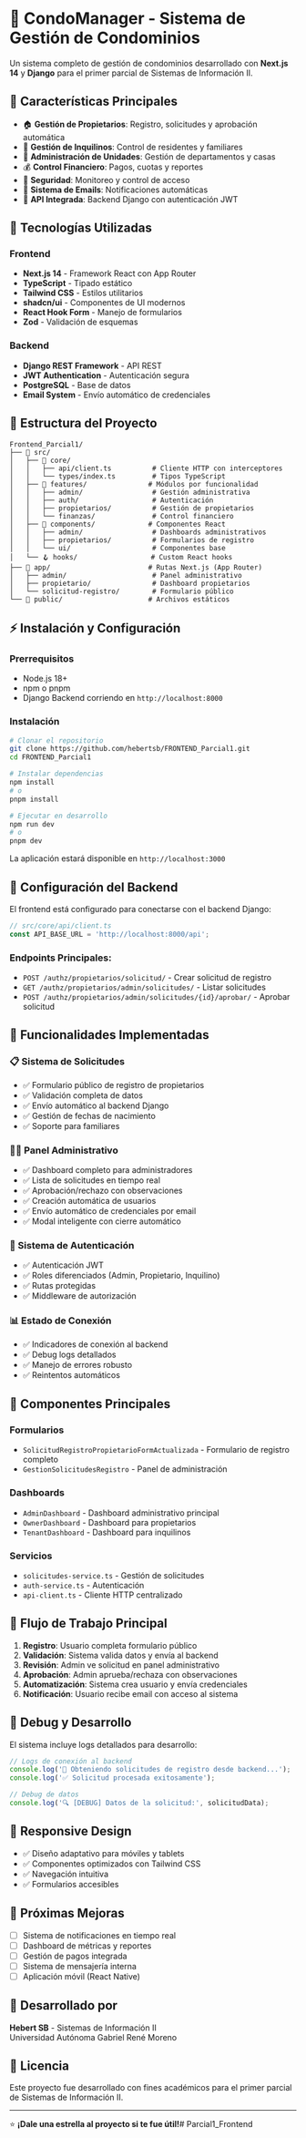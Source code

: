 # 🏢 CondoManager - Sistema de Gestión de Condominios

Un sistema completo de gestión de condominios desarrollado con **Next.js 14** y **Django** para el primer parcial de Sistemas de Información II.

## 🌟 Características Principales

- 🏠 **Gestión de Propietarios**: Registro, solicitudes y aprobación automática
- 👥 **Gestión de Inquilinos**: Control de residentes y familiares
- 🏢 **Administración de Unidades**: Gestión de departamentos y casas
- 💰 **Control Financiero**: Pagos, cuotas y reportes
- 🔐 **Seguridad**: Monitoreo y control de acceso
- 📧 **Sistema de Emails**: Notificaciones automáticas
- 🔄 **API Integrada**: Backend Django con autenticación JWT

## 🚀 Tecnologías Utilizadas

### Frontend
- **Next.js 14** - Framework React con App Router
- **TypeScript** - Tipado estático
- **Tailwind CSS** - Estilos utilitarios
- **shadcn/ui** - Componentes de UI modernos
- **React Hook Form** - Manejo de formularios
- **Zod** - Validación de esquemas

### Backend
- **Django REST Framework** - API REST
- **JWT Authentication** - Autenticación segura
- **PostgreSQL** - Base de datos
- **Email System** - Envío automático de credenciales

## 📁 Estructura del Proyecto

```
Frontend_Parcial1/
├── 📁 src/
│   ├── 🔧 core/
│   │   ├── api/client.ts          # Cliente HTTP con interceptores
│   │   └── types/index.ts         # Tipos TypeScript
│   ├── 🎯 features/               # Módulos por funcionalidad
│   │   ├── admin/                 # Gestión administrativa
│   │   ├── auth/                  # Autenticación
│   │   ├── propietarios/          # Gestión de propietarios
│   │   └── finanzas/              # Control financiero
│   ├── 🧩 components/             # Componentes React
│   │   ├── admin/                 # Dashboards administrativos
│   │   ├── propietarios/          # Formularios de registro
│   │   └── ui/                    # Componentes base
│   └── 🪝 hooks/                  # Custom React hooks
├── 📁 app/                        # Rutas Next.js (App Router)
│   ├── admin/                     # Panel administrativo
│   ├── propietario/               # Dashboard propietarios
│   └── solicitud-registro/        # Formulario público
└── 📁 public/                     # Archivos estáticos
```

## ⚡ Instalación y Configuración

### Prerrequisitos
- Node.js 18+
- npm o pnpm
- Django Backend corriendo en `http://localhost:8000`

### Instalación

```bash
# Clonar el repositorio
git clone https://github.com/hebertsb/FRONTEND_Parcial1.git
cd FRONTEND_Parcial1

# Instalar dependencias
npm install
# o
pnpm install

# Ejecutar en desarrollo
npm run dev
# o
pnpm dev
```

La aplicación estará disponible en `http://localhost:3000`

## 🔧 Configuración del Backend

El frontend está configurado para conectarse con el backend Django:

```typescript
// src/core/api/client.ts
const API_BASE_URL = 'http://localhost:8000/api';
```

### Endpoints Principales:
- `POST /authz/propietarios/solicitud/` - Crear solicitud de registro
- `GET /authz/propietarios/admin/solicitudes/` - Listar solicitudes
- `POST /authz/propietarios/admin/solicitudes/{id}/aprobar/` - Aprobar solicitud

## 🚀 Funcionalidades Implementadas

### 📋 Sistema de Solicitudes
- ✅ Formulario público de registro de propietarios
- ✅ Validación completa de datos
- ✅ Envío automático al backend Django
- ✅ Gestión de fechas de nacimiento
- ✅ Soporte para familiares

### 👨‍💼 Panel Administrativo
- ✅ Dashboard completo para administradores
- ✅ Lista de solicitudes en tiempo real
- ✅ Aprobación/rechazo con observaciones
- ✅ Creación automática de usuarios
- ✅ Envío automático de credenciales por email
- ✅ Modal inteligente con cierre automático

### 🔐 Sistema de Autenticación
- ✅ Autenticación JWT
- ✅ Roles diferenciados (Admin, Propietario, Inquilino)
- ✅ Rutas protegidas
- ✅ Middleware de autorización

### 📊 Estado de Conexión
- ✅ Indicadores de conexión al backend
- ✅ Debug logs detallados
- ✅ Manejo de errores robusto
- ✅ Reintentos automáticos

## 🎨 Componentes Principales

### Formularios
- `SolicitudRegistroPropietarioFormActualizada` - Formulario de registro completo
- `GestionSolicitudesRegistro` - Panel de administración

### Dashboards
- `AdminDashboard` - Dashboard administrativo principal
- `OwnerDashboard` - Dashboard para propietarios
- `TenantDashboard` - Dashboard para inquilinos

### Servicios
- `solicitudes-service.ts` - Gestión de solicitudes
- `auth-service.ts` - Autenticación
- `api-client.ts` - Cliente HTTP centralizado

## 🔄 Flujo de Trabajo Principal

1. **Registro**: Usuario completa formulario público
2. **Validación**: Sistema valida datos y envía al backend
3. **Revisión**: Admin ve solicitud en panel administrativo
4. **Aprobación**: Admin aprueba/rechaza con observaciones
5. **Automatización**: Sistema crea usuario y envía credenciales
6. **Notificación**: Usuario recibe email con acceso al sistema

## 🐛 Debug y Desarrollo

El sistema incluye logs detallados para desarrollo:

```javascript
// Logs de conexión al backend
console.log('🔄 Obteniendo solicitudes de registro desde backend...');
console.log('✅ Solicitud procesada exitosamente');

// Debug de datos
console.log('🔍 [DEBUG] Datos de la solicitud:', solicitudData);
```

## 📱 Responsive Design

- ✅ Diseño adaptativo para móviles y tablets
- ✅ Componentes optimizados con Tailwind CSS
- ✅ Navegación intuitiva
- ✅ Formularios accesibles

## 🔮 Próximas Mejoras

- [ ] Sistema de notificaciones en tiempo real
- [ ] Dashboard de métricas y reportes
- [ ] Gestión de pagos integrada
- [ ] Sistema de mensajería interna
- [ ] Aplicación móvil (React Native)

## 👥 Desarrollado por

**Hebert SB** - Sistemas de Información II  
Universidad Autónoma Gabriel René Moreno

## 📄 Licencia

Este proyecto fue desarrollado con fines académicos para el primer parcial de Sistemas de Información II.

---

⭐ **¡Dale una estrella al proyecto si te fue útil!**#   P a r c i a l 1 _ F r o n t e n d  
 